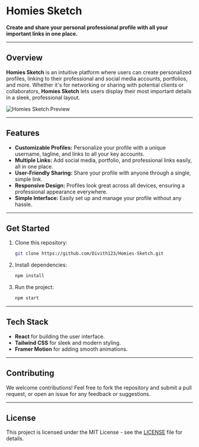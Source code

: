 

# Homies Sketch

**Create and share your personal professional profile with all your important links in one place.**

---

## Overview

**Homies Sketch** is an intuitive platform where users can create personalized profiles, linking to their professional and social media accounts, portfolios, and more. Whether it's for networking or sharing with potential clients or collaborators, **Homies Sketch** lets users display their most important details in a sleek, professional layout. 

![Homies Sketch Preview](Homies-Sketch/test.png)

---

## Features

- **Customizable Profiles:** Personalize your profile with a unique username, tagline, and links to all your key accounts.
- **Multiple Links:** Add social media, portfolio, and professional links easily, all in one place.
- **User-Friendly Sharing:** Share your profile with anyone through a single, simple link.
- **Responsive Design:** Profiles look great across all devices, ensuring a professional appearance everywhere.
- **Simple Interface:** Easily set up and manage your profile without any hassle.

---

## Get Started

1. Clone this repository:
   ```bash
   git clone https://github.com/Divith123/Homies-Sketch.git
   ```
2. Install dependencies:
   ```bash
   npm install
   ```
3. Run the project:
   ```bash
   npm start
   ```

---

## Tech Stack

- **React** for building the user interface.
- **Tailwind CSS** for sleek and modern styling.
- **Framer Motion** for adding smooth animations.

---

## Contributing

We welcome contributions! Feel free to fork the repository and submit a pull request, or open an issue for any feedback or suggestions.

---

## License

This project is licensed under the MIT License - see the [LICENSE](./LICENSE) file for details.
